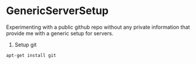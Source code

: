 # GenericServerSetup

Experimenting with a public github repo without any private information that provide me with a generic setup for servers.


1. Setup git

```
apt-get install git
```
